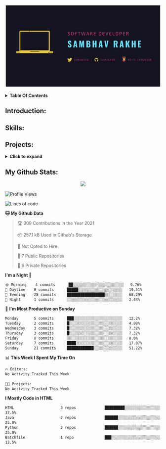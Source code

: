 <p align="center">
    <a href="" alt="Git Banner">
        <img src="res/images/git_banner_v1.png"/>
    </a>
</p>

<details>
  <summary><strong>Table Of Contents</strong></summary>

* [Introduction](#introduction)
* [Skills](#skills)
* [Projects](#projects)
* [Stats](#my-github-stats)

</details>

## Introduction:

## Skills:

## Projects:

<details>
  <summary><strong>Click to expand</strong></summary>
  
[![Password Manager](https://github-readme-stats.vercel.app/api/pin/?username=samdev98&repo=password-manager-py&show_icons=true&theme=radical)](https://github.com/samdev98/password-manager-py)
</details>

## My Github Stats:

<p align="center">
    <a href="" alt="Github Stats">
        <img src="https://github-readme-stats.vercel.app/api?username=samdev98&count_private=true&show_icons=true&theme=radical"/>
    </a>
</p>

<!--START_SECTION:waka-->
![Profile Views](http://img.shields.io/badge/Profile%20Views-0-blue)

![Lines of code](https://img.shields.io/badge/From%20Hello%20World%20I%27ve%20Written-621769%20lines%20of%20code-blue)

**🐱 My Github Data** 

> 🏆 309 Contributions in the Year 2021
 > 
> 📦 257.1 kB Used in Github's Storage 
 > 
> 🚫 Not Opted to Hire
 > 
> 📜 7 Public Repositories 
 > 
> 🔑 6 Private Repositories  
 > 
**I'm a Night 🦉** 

```text
🌞 Morning    4 commits      ██░░░░░░░░░░░░░░░░░░░░░░░   9.76% 
🌆 Daytime    8 commits      █████░░░░░░░░░░░░░░░░░░░░   19.51% 
🌃 Evening    28 commits     █████████████████░░░░░░░░   68.29% 
🌙 Night      1 commits      ░░░░░░░░░░░░░░░░░░░░░░░░░   2.44%

```
📅 **I'm Most Productive on Sunday** 

```text
Monday       5 commits      ███░░░░░░░░░░░░░░░░░░░░░░   12.2% 
Tuesday      2 commits      █░░░░░░░░░░░░░░░░░░░░░░░░   4.88% 
Wednesday    3 commits      █░░░░░░░░░░░░░░░░░░░░░░░░   7.32% 
Thursday     3 commits      █░░░░░░░░░░░░░░░░░░░░░░░░   7.32% 
Friday       0 commits      ░░░░░░░░░░░░░░░░░░░░░░░░░   0.0% 
Saturday     7 commits      ████░░░░░░░░░░░░░░░░░░░░░   17.07% 
Sunday       21 commits     ████████████░░░░░░░░░░░░░   51.22%

```


📊 **This Week I Spent My Time On** 

```text
🔥 Editors: 
No Activity Tracked This Week

🐱‍💻 Projects: 
No Activity Tracked This Week

```

**I Mostly Code in HTML** 

```text
HTML                     3 repos             █████████░░░░░░░░░░░░░░░░   37.5% 
Java                     2 repos             ██████░░░░░░░░░░░░░░░░░░░   25.0% 
Python                   2 repos             ██████░░░░░░░░░░░░░░░░░░░   25.0% 
Batchfile                1 repo              ███░░░░░░░░░░░░░░░░░░░░░░   12.5%

```



<!--END_SECTION:waka-->